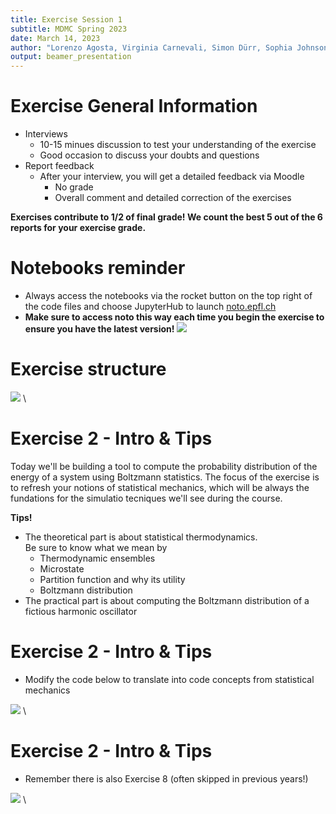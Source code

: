 ```yaml
---
title: Exercise Session 1
subtitle: MDMC Spring 2023
date: March 14, 2023
author: "Lorenzo Agosta, Virginia Carnevali, Simon Dürr, Sophia Johnson, Nikolaos Lempesis, Andrea Levy"
output: beamer_presentation
---
```


# Exercise General Information
- Interviews 
    - 10-15 minues discussion to test your understanding of the exercise
    - Good occasion to discuss your doubts and questions
- Report feedback
    - After your interview, you will get a detailed feedback via Moodle
        - No grade
        - Overall comment and detailed correction of the exercises
  
**Exercises contribute to 1/2 of final grade! We count the best 5 out of the 6 reports for your exercise grade.**

# Notebooks reminder

- Always access the notebooks via  the rocket button on the top right of the code files and choose JupyterHub to launch [noto.epfl.ch](https://noto.epfl.ch/) 
- **Make sure to access noto this way each time you begin the exercise to ensure you have the latest version!**
		![](/data/mdmc/img_slides/Ex1/notebooks.png)
        
# Exercise structure

![](/data/mdmc/img_slides/Ex2/learning_goals.png) \

# Exercise 2 - Intro & Tips

Today we'll be building a tool to compute the probability distribution of the energy of a system using Boltzmann statistics. The focus of the exercise is to refresh your notions of statistical mechanics, which will be always the fundations for the simulatio tecniques we'll see during the course.

**Tips!**

- The theoretical part is about statistical thermodynamics.  \
  Be sure to know what we mean by
  - Thermodynamic ensembles
  - Microstate 
  - Partition function and why its utility
  - Boltzmann distribution
- The practical part is about computing the Boltzmann distribution of a fictious harmonic oscillator

# Exercise 2 - Intro & Tips

- Modify the code below to translate into code concepts from statistical mechanics

![](/data/mdmc/img_slides/Ex2/code_block.png) \


# Exercise 2 - Intro & Tips

- Remember there is also Exercise 8 (often skipped in previous years!)

![](/data/mdmc/img_slides/Ex2/code_ex8.png) \
